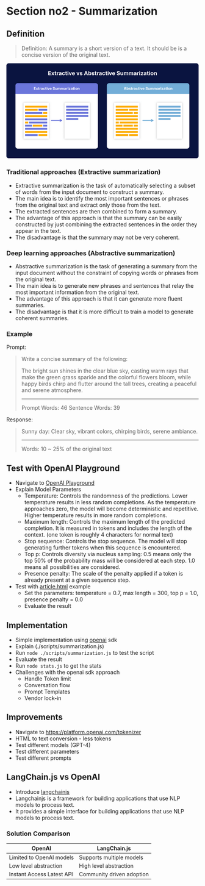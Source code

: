 # Section no2 - Summarization

## Definition

> Definition: A summary is a short version of a text. It should be is a concise version of the original text.

![Summarization](./assets/summarization.png)

### Traditional approaches (Extractive summarization)

- Extractive summarization is the task of automatically selecting a subset of words from the input document to construct a summary.
- The main idea is to identify the most important sentences or phrases from the original text and extract only those from the text.
- The extracted sentences are then combined to form a summary.
- The advantage of this approach is that the summary can be easily constructed by just combining the extracted sentences in the order they appear in the text.
- The disadvantage is that the summary may not be very coherent.

### Deep learning approaches (Abstractive summarization)

- Abstractive summarization is the task of generating a summary from the input document without the constraint of copying words or phrases from the original text.
- The main idea is to generate new phrases and sentences that relay the most important information from the original text.
- The advantage of this approach is that it can generate more fluent summaries.
- The disadvantage is that it is more difficult to train a model to generate coherent summaries.

### Example

Prompt:

> Write a concise summary of the following:
> 
> The bright sun shines in the clear blue sky, casting warm rays that make the green grass sparkle and the colorful flowers bloom, while happy birds chirp and flutter around the tall trees, creating a peaceful and serene atmosphere.
>
> ----
> Prompt Words: 46
> Sentence Words: 39

Response:

> Sunny day: Clear sky, vibrant colors, chirping birds, serene ambiance.
>
> ----
> Words: 10 ~ 25% of the original text

## Test with OpenAI Playground

- Navigate to [OpenAI Playground](https://platform.openai.com/playground?mode=chat&model=gpt-3.5-turbo)
- Explain Model Parameters
  - Temperature: Controls the randomness of the predictions. Lower temperature results in less random completions. As the temperature approaches zero, the model will become deterministic and repetitive. Higher temperature results in more random completions.
  - Maximum length: Controls the maximum length of the predicted completion. It is measured in tokens and includes the length of the context. (one token is roughly 4 characters for normal text)
  - Stop sequence: Controls the stop sequence. The model will stop generating further tokens when this sequence is encountered.
  - Top p: Controls diversity via nucleus sampling: 0.5 means only the top 50% of the probability mass will be considered at each step. 1.0 means all possibilities are considered.
  - Presence penalty: The scale of the penalty applied if a token is already present at a given sequence step.
- Test with [article.html](./scripts/article.html) example
  - Set the parameters: temperature = 0.7, max length = 300, top p = 1.0, presence penalty = 0.0
  - Evaluate the result

## Implementation

- Simple implementation using [openai](https://www.npmjs.com/package/openai) sdk
- Explain (./scripts/summarization.js)
- Run `node ./scripts/summarization.js` to test the script
- Evaluate the result
- Run `node stats.js` to get the stats
- Challenges with the openai sdk approach
  - Handle Token limit
  - Conversation flow
  - Prompt Templates
  - Vendor lock-in

## Improvements

- Navigate to https://platform.openai.com/tokenizer
- HTML to text conversion - less tokens
- Test different models (GPT-4)
- Test different parameters
- Test different prompts

## LangChain.js vs OpenAI

- Introduce [langchainjs](https://www.npmjs.com/package/langchain)
- Langchainjs is a framework for building applications that use NLP models to process text.
- It provides a simple interface for building applications that use NLP models to process text.

### Solution Comparison

| OpenAI                    | LangChain.js              |
| ------------------------- | ------------------------- |
| Limited to OpenAI models  | Supports multiple models  |
| Low level abstraction     | High level abstraction    |
| Instant Access Latest API | Community driven adoption |